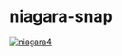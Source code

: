 # niagara-snap

[![niagara4](https://snapcraft.io/niagara4/badge.svg)](https://snapcraft.io/niagara4)

